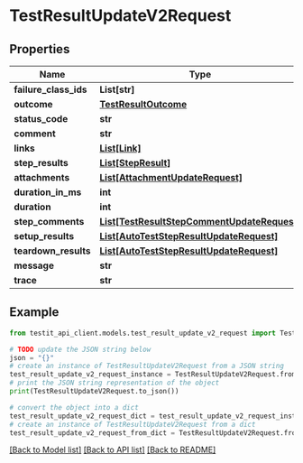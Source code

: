 # TestResultUpdateV2Request


## Properties

Name | Type | Description | Notes
------------ | ------------- | ------------- | -------------
**failure_class_ids** | **List[str]** |  | [optional] 
**outcome** | [**TestResultOutcome**](TestResultOutcome.md) |  | [optional] 
**status_code** | **str** |  | [optional] 
**comment** | **str** |  | [optional] 
**links** | [**List[Link]**](Link.md) |  | [optional] 
**step_results** | [**List[StepResult]**](StepResult.md) |  | [optional] 
**attachments** | [**List[AttachmentUpdateRequest]**](AttachmentUpdateRequest.md) |  | [optional] 
**duration_in_ms** | **int** |  | [optional] 
**duration** | **int** |  | [optional] 
**step_comments** | [**List[TestResultStepCommentUpdateRequest]**](TestResultStepCommentUpdateRequest.md) |  | [optional] 
**setup_results** | [**List[AutoTestStepResultUpdateRequest]**](AutoTestStepResultUpdateRequest.md) |  | [optional] 
**teardown_results** | [**List[AutoTestStepResultUpdateRequest]**](AutoTestStepResultUpdateRequest.md) |  | [optional] 
**message** | **str** |  | [optional] 
**trace** | **str** |  | [optional] 

## Example

```python
from testit_api_client.models.test_result_update_v2_request import TestResultUpdateV2Request

# TODO update the JSON string below
json = "{}"
# create an instance of TestResultUpdateV2Request from a JSON string
test_result_update_v2_request_instance = TestResultUpdateV2Request.from_json(json)
# print the JSON string representation of the object
print(TestResultUpdateV2Request.to_json())

# convert the object into a dict
test_result_update_v2_request_dict = test_result_update_v2_request_instance.to_dict()
# create an instance of TestResultUpdateV2Request from a dict
test_result_update_v2_request_from_dict = TestResultUpdateV2Request.from_dict(test_result_update_v2_request_dict)
```
[[Back to Model list]](../README.md#documentation-for-models) [[Back to API list]](../README.md#documentation-for-api-endpoints) [[Back to README]](../README.md)


